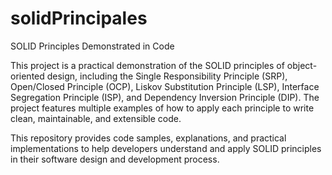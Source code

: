 # solidPrincipales
SOLID Principles Demonstrated in Code

This project is a practical demonstration of the SOLID principles of object-oriented design, including the Single Responsibility Principle (SRP), Open/Closed Principle (OCP), Liskov Substitution Principle (LSP), Interface Segregation Principle (ISP), and Dependency Inversion Principle (DIP). The project features multiple examples of how to apply each principle to write clean, maintainable, and extensible code.

This repository provides code samples, explanations, and practical implementations to help developers understand and apply SOLID principles in their software design and development process.
